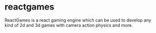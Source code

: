 # reactgames
ReactGames is a react gaming engine which can be used to develop any kind of 2d and 3d games with camera action physics and more.
